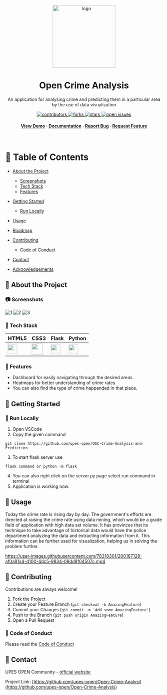 <div align="center">

  <img src="assets/logo.png" alt="logo" width="200" height="auto" />
  <h1>Open Crime Analysis</h1>
  
  <p>
   An application for analysing crime and predicting them in a particular area by the use of data visualization
  </p>

  
  
<!-- Badges -->
<p>
  <a href="https://github.com/https://github.com/upes-open/Open-Crime-Analysis/graphs/contributors">
    <img src="https://img.shields.io/github/contributors/upes-open/Open-Crime-Analysis" alt="contributors" />
  </a>
  <a href="https://github.com/upes-open/Open-Crime-Analysis/network/members">
    <img src="https://img.shields.io/github/forks/upes-open/Open-Crime-Analysis" alt="forks" />
  </a>
  <a href="https://github.com/upes-open/Open-Crime-Analysis/stargazers">
    <img src="https://img.shields.io/github/stars/upes-open/Open-Crime-Analysis" alt="stars" />
  </a>
  <a href="https://github.com/upes-open/Open-Crime-Analysis/issues/">
    <img src="https://img.shields.io/github/issues/upes-open/Open-Crime-Analysis" alt="open issues" />
  </a>
</p>
   
<h4>
    <a href="https://github.com/upes-open/Open-Crime-Analysis">View Demo</a>
  <span> · </span>
    <a href="https://github.com/upes-open/Open-Crime-Analysis">Documentation</a>
  <span> · </span>
    <a href="https://github.com/upes-open/Open-Crime-Analysis/issues/">Report Bug</a>
  <span> · </span>
    <a href="https://github.com/upes-open/Open-Crime-Analysis/issues/">Request Feature</a>
  </h4>
</div>

<br />

<!-- Table of Contents -->
# :notebook_with_decorative_cover: Table of Contents

- [About the Project](#star2-about-the-project)
  * [Screenshots](#camera-screenshots)
  * [Tech Stack](#space_invader-tech-stack)
  * [Features](#dart-features)
  
- [Getting Started](#toolbox-getting-started)
  * [Run Locally](#running-run-locally)
- [Usage](#eyes-usage)
- [Roadmap](#compass-roadmap)
- [Contributing](#wave-contributing)
  * [Code of Conduct](#scroll-code-of-conduct)
- [Contact](#handshake-contact)
- [Acknowledgements](#gem-acknowledgements)

  

<!-- About the Project -->
## :star2: About the Project


<!-- Screenshots -->
### :camera: Screenshots

![1](https://user-images.githubusercontent.com/78318301/200165867-28e4b692-d8ad-428b-8d81-c2b8de51b010.PNG)
![2](https://user-images.githubusercontent.com/78318301/200166032-293ccda7-da41-4956-953e-710ba5a857bc.PNG)
![3](https://user-images.githubusercontent.com/78318301/200166086-158dc29f-8026-441b-9211-f03b779b90aa.PNG)



<!-- TechStack -->
### :space_invader: Tech Stack

| 𝗛𝗧𝗠𝗟5  | 𝗖𝗦𝗦3 | Flask | Python | 
| ------------- | ------------- |------------- | ------------- |
| <img height="30px" src="https://cdn.svgporn.com/logos/html-5.svg">  | <img height="35px" src="https://cdn.svgporn.com/logos/css-3.svg"> |  <img height="30px" src="https://cdn.svgporn.com/logos/flask.svg"> |  <img height="30px" src="https://cdn.svgporn.com/logos/python.svg"> | 

<!-- Features -->
### :dart: Features

- Dashboard for easily navigating through the desired areas.
- Heatmaps for better understanding of crime rates.
- You can also find the type of crime happended in that place.


<!-- Getting Started -->
## 	:toolbox: Getting Started

<!-- Run Locally -->
### :running: Run Locally
1. Open VSCode 
2. Copy the given command
```shell
git clone https://github.com/upes-open/OSC-Crime-Analysis-and-Prediction
```
3. To start flask server use
```shell
flask command or python -m flask 
```
4. You can also right click on the server.py page select run command in terminal
5. Application is working now.


<!-- Usage -->
## :eyes: Usage

Today the crime rate is rising day by day. The government's efforts are directed at raising the crime rate using data mining, which would be a grade field of application with high data set volume. It has provinces that its technique to take advantage of historical data would have the police department analyzing the data and extracting information from it. This information can be further used for visualization, helping us in solving the problem further. 


https://user-images.githubusercontent.com/78318301/200167128-af0a91a4-d100-4dc5-9834-08dd8f04507c.mp4



<!-- Contributing -->
## :wave: Contributing

Contributions are always welcome!
1. Fork the Project
2. Create your Feature Branch (`git checkout -b AmazingFeature`)
3. Commit your Changes (`git commit -m 'Add some AmazingFeature'`)
4. Push to the Branch (`git push origin AmazingFeature`)
5. Open a Pull Request



<!-- Code of Conduct -->
### :scroll: Code of Conduct

Please read the [Code of Conduct]()


<!-- Contact -->
## :handshake: Contact

UPES OPEN Community - [official website](https://upes-open.org/) 

Project Link: [https://github.com/upes-open/Open-Crime-Analysi](https://github.com/upes-open/Open-Crime-Analysis)


